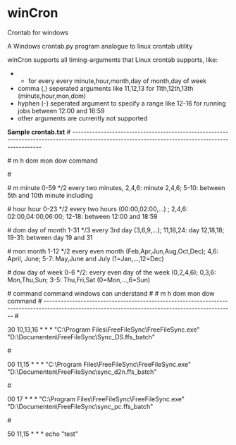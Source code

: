 # winCron
Crontab for windows

A Windows crontab.py program analogue to linux crontab utility

winCron supports all timing-arguments that Linux crontab supports, like:
* * for every every minute,hour,month,day of month,day of week
* comma (,) seperated arguments like 11,12,13 for 11th,12th,13th (minute,hour,mon,dom)
* hyphen (-) seperated argument to specify a range like 12-16 for running jobs between 12:00 and 16:59
* other arguments are currently not supported

**Sample crontab.txt**
\# -------------------------------------------------------------------------------------------------------------------------------------------------

\# m		h			dom		mon		dow		command

\#

\#	m		minute			0-59	*/2 every two minutes, 2,4,6: minute 2,4,6; 5-10: between 5th and 10th minute including

\#	hour	hour			0-23	*/2 every two hours (00:00,02:00,...) ; 2,4,6: 02:00,04:00,06:00; 12-18: between 12:00 and 18:59

\#	dom		day of month	1-31	*/3 every 3rd day (3,6,9,...); 11,18,24: day 12,18,18; 19-31: between day 19 and 31

\#	mon		month			1-12	*/2 every even month (Feb,Apr,Jun,Aug,Oct,Dec); 4,6: April, June; 5-7: May,June and July	(1=Jan,...,12=Dec)

\#	dow		day of week		0-6		*/2: every even day of the week (0,2,4,6); 0,3,6: Mon,Thu,Sun; 3-5: Thu,Fri,Sat				(0=Mon,...,6=Sun)

\#	command							command windows can understand
\#
\# m		h			dom		mon		dow		command
\# -------------------------------------------------------------------------------------------------------------------------------------------------
\#

30 		10,13,16	*		*		*		"C:\Program Files\FreeFileSync\FreeFileSync.exe" "D:\Documenten\FreeFileSync\Sync_DS.ffs_batch"

\#

00		11,15		*		*		*		"C:\Program Files\FreeFileSync\FreeFileSync.exe" "D:\Documenten\FreeFileSync\sync_d2n.ffs_batch"

\#

00		17			*		*		*		"C:\Program Files\FreeFileSync\FreeFileSync.exe" "D:\Documenten\FreeFileSync\sync_pc.ffs_batch"

\#

50		11,15		*		*		*		echo  "test"



